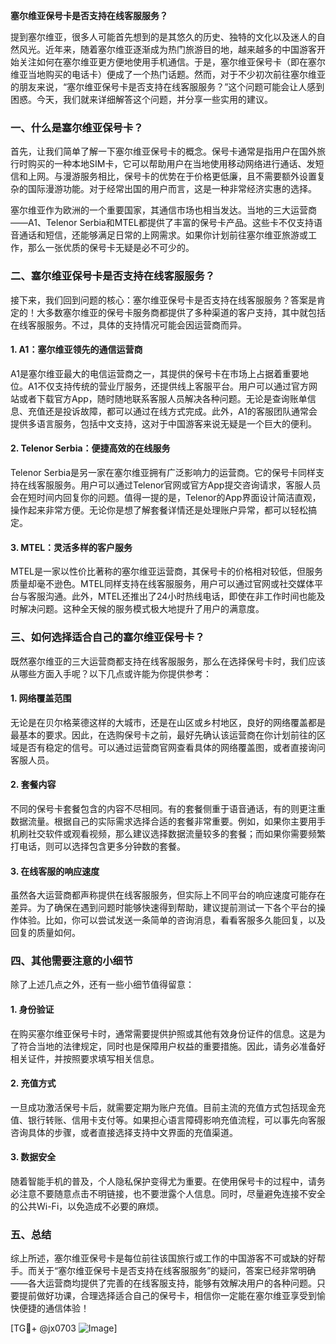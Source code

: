 **塞尔维亚保号卡是否支持在线客服服务？**

提到塞尔维亚，很多人可能首先想到的是其悠久的历史、独特的文化以及迷人的自然风光。近年来，随着塞尔维亚逐渐成为热门旅游目的地，越来越多的中国游客开始关注如何在塞尔维亚更方便地使用手机通信。于是，塞尔维亚保号卡（即在塞尔维亚当地购买的电话卡）便成了一个热门话题。然而，对于不少初次前往塞尔维亚的朋友来说，“塞尔维亚保号卡是否支持在线客服服务？”这个问题可能会让人感到困惑。今天，我们就来详细解答这个问题，并分享一些实用的建议。

### 一、什么是塞尔维亚保号卡？

首先，让我们简单了解一下塞尔维亚保号卡的概念。保号卡通常是指用户在国外旅行时购买的一种本地SIM卡，它可以帮助用户在当地使用移动网络进行通话、发短信和上网。与漫游服务相比，保号卡的优势在于价格更低廉，且不需要额外设置复杂的国际漫游功能。对于经常出国的用户而言，这是一种非常经济实惠的选择。

塞尔维亚作为欧洲的一个重要国家，其通信市场也相当发达。当地的三大运营商——A1、Telenor Serbia和MTEL都提供了丰富的保号卡产品。这些卡不仅支持语音通话和短信，还能够满足日常的上网需求。如果你计划前往塞尔维亚旅游或工作，那么一张优质的保号卡无疑是必不可少的。

### 二、塞尔维亚保号卡是否支持在线客服服务？

接下来，我们回到问题的核心：塞尔维亚保号卡是否支持在线客服服务？答案是肯定的！大多数塞尔维亚的保号卡服务商都提供了多种渠道的客户支持，其中就包括在线客服服务。不过，具体的支持情况可能会因运营商而异。

#### 1. A1：塞尔维亚领先的通信运营商
A1是塞尔维亚最大的电信运营商之一，其提供的保号卡在市场上占据着重要地位。A1不仅支持传统的营业厅服务，还提供线上客服平台。用户可以通过官方网站或者下载官方App，随时随地联系客服人员解决各种问题。无论是查询账单信息、充值还是投诉故障，都可以通过在线方式完成。此外，A1的客服团队通常会提供多语言服务，包括中文支持，这对于中国游客来说无疑是一个巨大的便利。

#### 2. Telenor Serbia：便捷高效的在线服务
Telenor Serbia是另一家在塞尔维亚拥有广泛影响力的运营商。它的保号卡同样支持在线客服服务。用户可以通过Telenor官网或官方App提交咨询请求，客服人员会在短时间内回复你的问题。值得一提的是，Telenor的App界面设计简洁直观，操作起来非常方便。无论你是想了解套餐详情还是处理账户异常，都可以轻松搞定。

#### 3. MTEL：灵活多样的客户服务
MTEL是一家以性价比著称的塞尔维亚运营商，其保号卡的价格相对较低，但服务质量却毫不逊色。MTEL同样支持在线客服服务，用户可以通过官网或社交媒体平台与客服沟通。此外，MTEL还推出了24小时热线电话，即使在非工作时间也能及时解决问题。这种全天候的服务模式极大地提升了用户的满意度。

### 三、如何选择适合自己的塞尔维亚保号卡？

既然塞尔维亚的三大运营商都支持在线客服服务，那么在选择保号卡时，我们应该从哪些方面入手呢？以下几点或许能为你提供参考：

#### 1. 网络覆盖范围
无论是在贝尔格莱德这样的大城市，还是在山区或乡村地区，良好的网络覆盖都是最基本的要求。因此，在选购保号卡之前，最好先确认该运营商在你计划前往的区域是否有稳定的信号。可以通过运营商官网查看具体的网络覆盖图，或者直接询问客服人员。

#### 2. 套餐内容
不同的保号卡套餐包含的内容不尽相同。有的套餐侧重于语音通话，有的则更注重数据流量。根据自己的实际需求选择合适的套餐非常重要。例如，如果你主要用手机刷社交软件或观看视频，那么建议选择数据流量较多的套餐；而如果你需要频繁打电话，则可以选择包含更多分钟数的套餐。

#### 3. 在线客服的响应速度
虽然各大运营商都声称提供在线客服服务，但实际上不同平台的响应速度可能存在差异。为了确保在遇到问题时能够快速得到帮助，建议提前测试一下各个平台的操作体验。比如，你可以尝试发送一条简单的咨询消息，看看客服多久能回复，以及回复的质量如何。

### 四、其他需要注意的小细节

除了上述几点之外，还有一些小细节值得留意：

#### 1. 身份验证
在购买塞尔维亚保号卡时，通常需要提供护照或其他有效身份证件的信息。这是为了符合当地的法律规定，同时也是保障用户权益的重要措施。因此，请务必准备好相关证件，并按照要求填写相关信息。

#### 2. 充值方式
一旦成功激活保号卡后，就需要定期为账户充值。目前主流的充值方式包括现金充值、银行转账、信用卡支付等。如果担心语言障碍影响充值流程，可以事先向客服咨询具体的步骤，或者直接选择支持中文界面的充值渠道。

#### 3. 数据安全
随着智能手机的普及，个人隐私保护变得尤为重要。在使用保号卡的过程中，请务必注意不要随意点击不明链接，也不要泄露个人信息。同时，尽量避免连接不安全的公共Wi-Fi，以免造成不必要的麻烦。

### 五、总结

综上所述，塞尔维亚保号卡是每位前往该国旅行或工作的中国游客不可或缺的好帮手。而关于“塞尔维亚保号卡是否支持在线客服服务”的疑问，答案已经非常明确——各大运营商均提供了完善的在线客服支持，能够有效解决用户的各种问题。只要提前做好功课，合理选择适合自己的保号卡，相信你一定能在塞尔维亚享受到愉快便捷的通信体验！

[TG💪+ @jx0703 ![Image](https://github.com/user-attachments/assets/dbca1d08-cadb-493c-b0ec-ad6f7a83f270)]